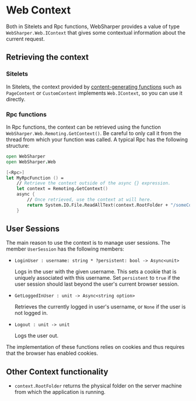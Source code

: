 # Web Context

Both in Sitelets and Rpc functions, WebSharper provides a value of type `WebSharper.Web.IContext` that gives some contextual information about the current request.

## Retrieving the context

### Sitelets

In Sitelets, the context provided by [content-generating functions](Sitelets.md#content) such as `PageContent` or `CustomContent` implements `Web.IContext`, so you can use it directly.

### Rpc functions

In Rpc functions, the context can be retrieved using the function `WebSharper.Web.Remoting.GetContext()`. Be careful to only call it from the thread from which your function was called. A typical Rpc has the following structure:

```fsharp
open WebSharper
open WebSharper.Web

[<Rpc>]
let MyRpcFunction () =
    // Retrieve the context outside of the async {} expression.
    let context = Remoting.GetContext()
    async {
        // Once retrieved, use the context at will here.
        return System.IO.File.ReadAllText(context.RootFolder + "/someContent.txt")
    }
```

<a name="user-sessions"></a>
## User Sessions

The main reason to use the context is to manage user sessions. The member `UserSession` has the following members:

* `LoginUser : username: string * ?persistent: bool -> Async<unit>`

    Logs in the user with the given username. This sets a cookie that is uniquely associated with this username. Set `persistent` to `true` if the user session should last beyond the user's current browser session.

* `GetLoggedInUser : unit -> Async<string option>`

    Retrieves the currently logged in user's username, or `None` if the user is not logged in.

* `Logout : unit -> unit`

    Logs the user out.

The implementation of these functions relies on cookies and thus requires that the browser has enabled cookies.

## Other Context functionality

* `context.RootFolder` returns the physical folder on the server machine from which the application is running.